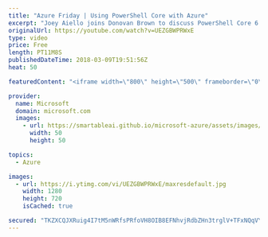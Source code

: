 ```yaml
---
title: "Azure Friday | Using PowerShell Core with Azure"
excerpt: "Joey Aiello joins Donovan Brown to discuss PowerShell Core 6.0, a cross-platform, open-source edition of PowerShell based on .NET Core built for heterogeneous environments and the hybrid cloud. You'll also learn about how the upcoming release of OpenSSH for Windows and Windows Server will enable new"
originalUrl: https://youtube.com/watch?v=UEZGBWPRWxE
type: video
price: Free
length: PT11M8S
publishedDateTime: 2018-03-09T19:51:56Z
heat: 50

featuredContent: "<iframe width=\"800\" height=\"500\" frameborder=\"0\" src=\"https://www.youtube.com/embed/UEZGBWPRWxE\" allow=\"accelerometer; autoplay; encrypted-media; gyroscope; picture-in-picture\" allowfullscreen></iframe>"

provider:
  name: Microsoft
  domain: microsoft.com
  images:
    - url: https://smartableai.github.io/microsoft-azure/assets/images/organizations/microsoft.com-50x50.jpg
      width: 50
      height: 50

topics:
  - Azure

images:
  - url: https://i.ytimg.com/vi/UEZGBWPRWxE/maxresdefault.jpg
    width: 1280
    height: 720
    isCached: true

secured: "TKZXCQJXRuig4I7tM5nWRfsPRfoVH8OIB8EFNhvjRdbZHn3trglV+TFxNQqVY+bzcae+EfqoU+BvPEDqDg/St5OZvSIM99VYI7cvunKC68Q1He+knxVGR4N9yRUvcZhqxnxRflwwiXig7NX/tBjdHaWrajJGinv2jMAEHIwe124TGsyGQ/irgFlYfDucqOpC+sGLd37kaUZrBW37FKcMobODY3x6JdB6UWLRQPNqaP+9TgPVcSyf2o4c5ZrzfyGBzv1KDU7T80cvZ2gTkNBxKth/J3+0e3CiRQQRl7nMuiM93aQUDTuA7/E/ddfyAICGCUgzy1Y42OcBTP/EWlZpopMsJ7QyC6LSbU3iNQdgTCjTGr/XogbZXAWI/rewVS6hhooTh+XrCxCEJhP8ebEj9hIVIINgBz3Rf41Ik7l3G2I=;PIZ88z7ER5si+Sv4unDE7w=="
---
```



